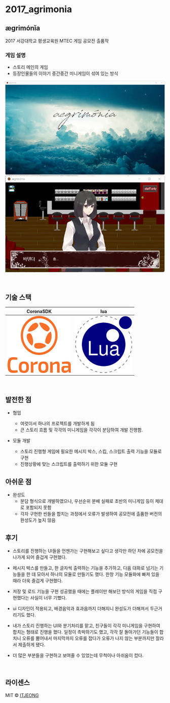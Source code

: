 # 2017_agrimonia


## ægrimónĭa

<p align="justify">
2017 서강대학교 평생교육원 MTEC 게임 공모전 출품작

### 게임 설명
- 스토리 메인의 게임
- 등장인물들의 이야기 중간중간 미니게임이 섞여 있는 방식


<img src="/.images/title.png">
<img src="/.images/ingame_1.png">

</p>


<br>

## 기술 스택

| CoronaSDK | lua |
| :--------: | :--------: |
|   <img src="https://raw.githubusercontent.com/ITJEONG-DEV/README/main/.images/coronasdk.png" width="200" height="180"/>   |   <img src="https://raw.githubusercontent.com/ITJEONG-DEV/README/main/.images/lua.png" width="180" height="180"/>    |

<br>


## 발전한 점

<p align="justify">

- 협업
    - 여럿이서 하나의 프로젝트를 개발하게 됨
    - 큰 스토리 흐름 및 각각의 미니게임을 각각이 분담하여 개발 진행함.

- 모듈 개발
    - 스토리 진행형 게임에 필요한 메시지 박스, 스킵, 스크립트 출력 기능을 모듈로 구현
    - 진행상황에 맞는 스크립트를 출력하기 위한 모듈 구현

</p>

## 아쉬운 점
<p align="justify">

- 완성도
    - 분담 형식으로 개발하였으나, 우선순위 분배 실패로 초반의 미니게임 등이 제대로 포함되지 못함
    - 각자 구현한 씬들을 합치는 과정에서 오류가 발생하여 공모전에 출품한 버전의 완성도가 높지 않음
</p>

## 후기
<p align="justify">

- 스토리를 진행하는 UI들을 언젠가는 구현해보고 싶다고 생각만 하던 차에 공모전을 나가게 되어 즐겁게 구현했다.
- 메시지 박스를 만들고, 한 글자씩 출력하는 기능을 추가하고, 다음 대화로 넘기는 기능들을 한 데 모아서 하나의 모듈로 만들기도 했다. 한창 기능 모듈화에 빠져 있을 때라 더욱 즐겁게 구현했다.

- 저장 및 로드 기능을 구현 성공했을 때에는 플레이만 해보던 방식의 게임을 직접 구현했다는 사실이 너무 기뻤다.

- ui 디자인이 적용되고, 배경음악과 효과음까지 더해지니 완성도가 더해져서 두근거리기도 했다.

- 내가 스토리 진행하는 UI와 분기처리를 맡고, 친구들이 각각 미니게임을 구현하여 합치는 형태로 진행을 했다. 일정이 촉박하기도 했고, 각각 잘 돌아가던 기능들이 합치니 오류를 뿜어내서 마지막까지 오류를 잡다가 오류가 나지 않는 부분까지만 잘라서 제출하게 됐다.

- 더 많은 부분들을 구현하고 보여줄 수 있었는데 무척이나 아쉬움이 컸다.


</p>


<br>

## 라이센스

MIT &copy; [ITJEONG](mailto:derbana1027@gmail.com)
